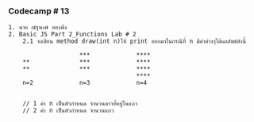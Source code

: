 ### Codecamp # 13
    1. นาย ณัฐพงษ์ ทองพึง
    2. Basic JS Part 2_Functions Lab # 2
        2.1 จงเขียน method draw(int n)ให้ print ออกมาในกรณีที่ n มีค่าต่างๆได้ผลลัพธ์ดังนี้

                        ***             **** 
        **              ***             **** 
        **              ***             **** 
                                        **** 
        n=2             n=3             n=4


        // 1 ค่า n เป็นตัวกำหนด จำนวนดาวที่อยู่ในแถว
        // 2 ค่า n เป็นตัวกำหนด จำนวนแถว